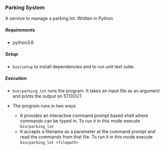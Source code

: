 ### Parking System

A service to manage a parking lot. Written in Python

##### Requirements
- python3.6 
##### Setup
- `bin/setup`​ to install dependencies and to run unit test suite.

##### Execution
- `bin/parking_lot`​ runs the program. It takes an input file as an argument and prints the output on STDOUT.

- The program runs in two ways
    - It provides an interactive command prompt based shell where commands can be typed in. To run it in this mode execute 
`bin/parking_lot` 
    - It accepts a filename as a parameter at the command prompt and read the commands from that file. 
To run it in this mode execute `bin/parking_lot <filepath>`